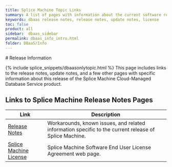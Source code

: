 ```yaml
---
title: Splice Machine Topic Links
summary: A list of pages with information about the current software release.
keywords: dbaas release notes, release notes, update notes, license
toc: false
product: all
sidebar:  dbaas_sidebar
permalink: dbaas_info_intro.html
folder: DBaaS/Info
---
```

<section>
<div class="TopicContent" data-swiftype-index="true" markdown="1">
# Release Information

{% include splice_snippets/dbaasonlytopic.html %}
This page includes links to the release notes, update notes, and a few
other pages with specific information about this release of the Splice
Machine Cloud-Managed Database Service product.

## Links to Splice Machine Release Notes Pages

<table summary="Summary table with links to and descriptions of pages that list specific topics in this documentation suite">
                <col />
                <col />
                <thead>
                    <tr>
                        <th>Link</th>
                        <th>Description</th>
                    </tr>
                </thead>
                <tbody>
                    <tr>
                        <td><a href="dbaas_info_release.html">Release Notes</a>
                        </td>
                        <td>Workarounds, known issues, and related information specific to the current release of Splice Machine.</td>
                    </tr>
                    <tr>
                        <td><a href="https://www.splicemachine.com/company/end-user-license-agreement/" target="_blank">Splice Machine License</a>
                        </td>
                        <td>Splice Machine Software End User License Agreement web page.</td>
                    </tr>
                </tbody>
            </table>
</div>
</section>

